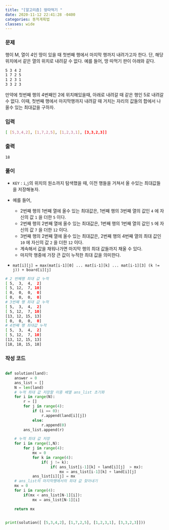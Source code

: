 ```yaml
---
title: "[알고리즘] 땅따먹기 "
date: 2020-11-12 22:41:28 -0400
categories: 동적계획법
classes: wide
---
```


### 문제

행이 M, 열이 4인 땅이 있을 때 첫번째 행에서 마지막 행까지 내려가고자 한다. 단, 해당 위치에서 같은 열의 위치로 내려갈 수 없다.
예를 들어, 땅 따먹기 판이 아래와 같다.

```bash
5 3 4 2
1 7 2 5
1 2 3 1
3 3 2 3
```

만약에 첫번째 행의 4번째인 2에 위치해있을때, 아래로 내려갈 때 같은 행인 5로 내려갈 수 없다. 이때, 첫번째 행에서 마지막행까지 내려갈 때 거치는 자리의 값들의 합에서 나올수 있는 최대값을 구하자.


### 입력

```bash
[ [5,3,4,2], [1,7,2,5], [1,2,3,1], [3,3,2,3]]
```

### 출력

```bash
18
```

### 풀이

- ``KEY`` : ``i``,``j``의 위치의 원소까지 탐색했을 때, 이전 행들을 거쳐서 올 수있는 최대값들을 저장해놓자.
- 예를 들어, 
    - 2번째 행의 1번째 열에 올수 있는 최대값은, 1번째 행의 3번째 열의 값인 ``4`` 에 자신의 값 ``1`` 을 더한 ``5`` 이다. 
    - 2번째 행의 2번째 열에 올수 있는 최대값은, 1번째 행의 1번째 열의 값인 ``5`` 에 자신의 값 ``7`` 을 더한 ``12`` 이다.
    - 3번째 행의 2번째 열에 올수 있는 최대값은, 2번째 행의 4번째 열의 최대 값인 ``10`` 에 자신의 값 ``2`` 을 더한 ``12`` 이다.
    - 계속해서 값을 채워나가면 마지막 행의 최대 값들까지 채울 수 있다.
    - 마지막 행중에 가장 큰 값이 누적한 최대 값을 의미한다.

- ```mat[i][j] = max(mat[i-1][0] ... mat[i-1][k] ... mat[i-1][3] (k != j)) + board[i][j]```

```bash
# 2 번째행 최대 값 누적
[ 5,  3,  4,  2]
[ 5, 12,  7, 10]
[ 0,  0,  0,  0]
[ 0,  0,  0,  0]
# 3번째 행 최대 값 누적
[ 5,  3,  4,  2]
[ 5, 12,  7, 10]
[13, 12, 15, 13]
[ 0,  0,  0,  0]
# 4번째 행 최대값 누적
[ 5,  3,  4,  2]
[ 5, 12,  7, 10]
[13, 12, 15, 13]
[18, 18, 15, 18]
```

### 작성 코드

```py

def solution(land):
    answer = 0
    ans_list = []
    N = len(land)
    # 누적 최대 값 저장할 이중 배열 ans_list 초기화
    for i in range(N):
        r = []
        for j in range(4):
            if (i == 0):
                r.append(land[i][j])
            else:
                r.append(0)
        ans_list.append(r)

    # 누적 최대 값 저장
    for i in range(1,N):
        for j in range(4):
            mx = 0
            for k in range(4):
                if( j != k):
                    if( ans_list[i-1][k] + land[i][j]  > mx):
                        mx = ans_list[i-1][k] + land[i][j] 
            ans_list[i][j] = mx
    # ans_list의 마지막행에서의 최대 값 찾아내기
    mx = 0
    for i in range(4):
        if(mx < ans_list[N-1][i]):
            mx = ans_list[N-1][i]

    return mx


print(solution([ [5,3,4,2], [1,7,2,5], [1,2,3,1], [3,3,2,3]]))

```